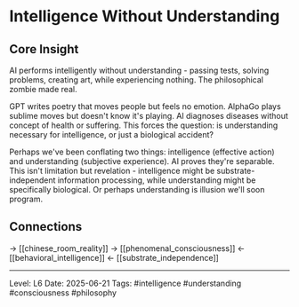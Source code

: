 # Intelligence Without Understanding

## Core Insight
AI performs intelligently without understanding - passing tests, solving problems, creating art, while experiencing nothing. The philosophical zombie made real.

GPT writes poetry that moves people but feels no emotion. AlphaGo plays sublime moves but doesn't know it's playing. AI diagnoses diseases without concept of health or suffering. This forces the question: is understanding necessary for intelligence, or just a biological accident?

Perhaps we've been conflating two things: intelligence (effective action) and understanding (subjective experience). AI proves they're separable. This isn't limitation but revelation - intelligence might be substrate-independent information processing, while understanding might be specifically biological. Or perhaps understanding is illusion we'll soon program.

## Connections
→ [[chinese_room_reality]]
→ [[phenomenal_consciousness]]
← [[behavioral_intelligence]]
← [[substrate_independence]]

---
Level: L6
Date: 2025-06-21
Tags: #intelligence #understanding #consciousness #philosophy